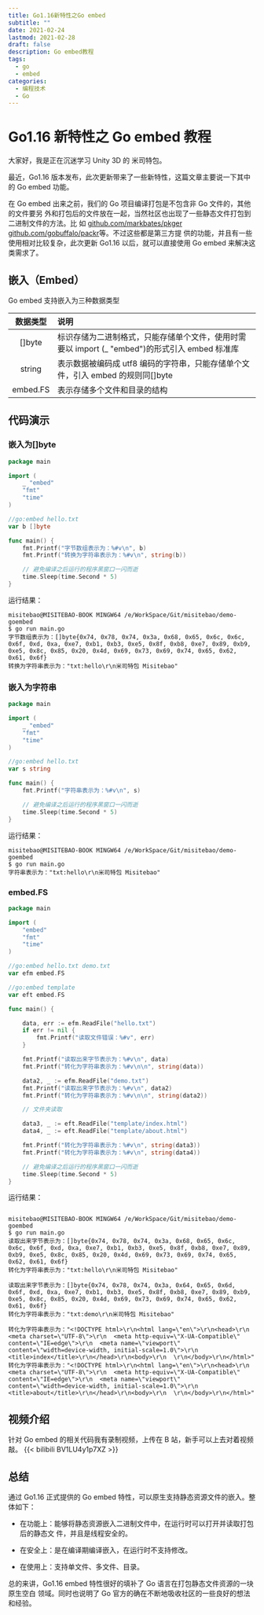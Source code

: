 ```yaml
---
title: Go1.16新特性之Go embed
subtitle: ""
date: 2021-02-24
lastmod: 2021-02-28
draft: false
description: Go embed教程
tags:
  - go
  - embed
categories:
  - 编程技术
  - Go
---
```


# Go1.16 新特性之 Go embed 教程

大家好，我是正在沉迷学习 Unity 3D 的 米司特包。

最近，Go1.16 版本发布，此次更新带来了一些新特性，这篇文章主要说一下其中的 Go
embed 功能。

在 Go embed 出来之前，我们的 Go 项目编译打包是不包含非 Go 文件的，其他的文件要另
外和打包后的文件放在一起，当然社区也出现了一些静态文件打包到二进制文件的方法。比
如 [github.com/markbates/pkger](github.com/markbates/pkger)
[github.com/gobuffalo/packr](github.com/gobuffalo/packr)等。不过这些都是第三方提
供的功能，并且有一些使用相对比较复杂，此次更新 Go1.16 以后，就可以直接使用 Go
embed 来解决这类需求了。

## 嵌入（Embed）

Go embed 支持嵌入为三种数据类型

| 数据类型 | 说明                                                                                            |
| :------: | :---------------------------------------------------------------------------------------------- |
|  []byte  | 标识存储为二进制格式，只能存储单个文件，使用时需要以 import (\_ "embed")的形式引入 embed 标准库 |
|  string  | 表示数据被编码成 utf8 编码的字符串，只能存储单个文件，引入 embed 的规则同[]byte                 |
| embed.FS | 表示存储多个文件和目录的结构                                                                    |

## 代码演示

### 嵌入为[]byte

```go
package main

import (
	_ "embed"
	"fmt"
	"time"
)

//go:embed hello.txt
var b []byte

func main() {
	fmt.Printf("字节数组表示为：%#v\n", b)
	fmt.Printf("转换为字符串表示为：%#v\n", string(b))

	// 避免编译之后运行的程序黑窗口一闪而逝
	time.Sleep(time.Second * 5)
}

```

运行结果：

```shell
misitebao@MISITEBAO-BOOK MINGW64 /e/WorkSpace/Git/misitebao/demo-goembed
$ go run main.go
字节数组表示为：[]byte{0x74, 0x78, 0x74, 0x3a, 0x68, 0x65, 0x6c, 0x6c, 0x6f, 0xd, 0xa, 0xe7, 0xb1, 0xb3, 0xe5, 0x8f, 0xb8, 0xe7, 0x89, 0xb9, 0xe5, 0x8c, 0x85, 0x20, 0x4d, 0x69, 0x73, 0x69, 0x74, 0x65, 0x62, 0x61, 0x6f}
转换为字符串表示为："txt:hello\r\n米司特包 Misitebao"
```

### 嵌入为字符串

```go
package main

import (
	_ "embed"
	"fmt"
	"time"
)

//go:embed hello.txt
var s string

func main() {
	fmt.Printf("字符串表示为：%#v\n", s)

	// 避免编译之后运行的程序黑窗口一闪而逝
	time.Sleep(time.Second * 5)
}
```

运行结果：

```shell
misitebao@MISITEBAO-BOOK MINGW64 /e/WorkSpace/Git/misitebao/demo-goembed
$ go run main.go
字符串表示为："txt:hello\r\n米司特包 Misitebao"
```

### embed.FS

```go
package main

import (
	"embed"
	"fmt"
	"time"
)

//go:embed hello.txt demo.txt
var efm embed.FS

//go:embed template
var eft embed.FS

func main() {

	data, err := efm.ReadFile("hello.txt")
	if err != nil {
		fmt.Printf("读取文件错误：%#v", err)
	}

	fmt.Printf("读取出来字节表示为：%#v\n", data)
	fmt.Printf("转化为字符串表示为：%#v\n\n", string(data))

	data2, _ := efm.ReadFile("demo.txt")
	fmt.Printf("读取出来字节表示为：%#v\n", data2)
	fmt.Printf("转化为字符串表示为：%#v\n\n", string(data2))

	// 文件夹读取

	data3, _ := eft.ReadFile("template/index.html")
	data4, _ := eft.ReadFile("template/about.html")

	fmt.Printf("转化为字符串表示为：%#v\n", string(data3))
	fmt.Printf("转化为字符串表示为：%#v\n", string(data4))

	// 避免编译之后运行的程序黑窗口一闪而逝
	time.Sleep(time.Second * 5)
}


```

运行结果：

```shell

misitebao@MISITEBAO-BOOK MINGW64 /e/WorkSpace/Git/misitebao/demo-goembed
$ go run main.go
读取出来字节表示为：[]byte{0x74, 0x78, 0x74, 0x3a, 0x68, 0x65, 0x6c, 0x6c, 0x6f, 0xd, 0xa, 0xe7, 0xb1, 0xb3, 0xe5, 0x8f, 0xb8, 0xe7, 0x89, 0xb9, 0xe5, 0x8c, 0x85, 0x20, 0x4d, 0x69, 0x73, 0x69, 0x74, 0x65, 0x62, 0x61, 0x6f}
转化为字符串表示为："txt:hello\r\n米司特包 Misitebao"

读取出来字节表示为：[]byte{0x74, 0x78, 0x74, 0x3a, 0x64, 0x65, 0x6d, 0x6f, 0xd, 0xa, 0xe7, 0xb1, 0xb3, 0xe5, 0x8f, 0xb8, 0xe7, 0x89, 0xb9, 0xe5, 0x8c, 0x85, 0x20, 0x4d, 0x69, 0x73, 0x69, 0x74, 0x65, 0x62, 0x61, 0x6f}
转化为字符串表示为："txt:demo\r\n米司特包 Misitebao"

转化为字符串表示为："<!DOCTYPE html>\r\n<html lang=\"en\">\r\n<head>\r\n  <meta charset=\"UTF-8\">\r\n  <meta http-equiv=\"X-UA-Compatible\" content=\"IE=edge\">\r\n  <meta name=\"viewport\" content=\"width=device-width, initial-scale=1.0\">\r\n  <title>index</title>\r\n</head>\r\n<body>\r\n  \r\n</body>\r\n</html>"
转化为字符串表示为："<!DOCTYPE html>\r\n<html lang=\"en\">\r\n<head>\r\n  <meta charset=\"UTF-8\">\r\n  <meta http-equiv=\"X-UA-Compatible\" content=\"IE=edge\">\r\n  <meta name=\"viewport\" content=\"width=device-width, initial-scale=1.0\">\r\n  <title>about</title>\r\n</head>\r\n<body>\r\n  \r\n</body>\r\n</html>"

```

## 视频介绍

针对 Go embed 的相关代码我有录制视频，上传在 B 站，新手可以上去对着视频敲。
{{< bilibili BV1LU4y1p7XZ >}}

## 总结

通过 Go1.16 正式提供的 Go embed 特性，可以原生支持静态资源文件的嵌入。整体如下：

- 在功能上：能够将静态资源嵌入二进制文件中，在运行时可以打开并读取打包后的静态文
  件，并且是线程安全的。

- 在安全上：是在编译期编译嵌入，在运行时不支持修改。

- 在使用上：支持单文件、多文件、目录。

总的来讲，Go1.16 embed 特性很好的填补了 Go 语言在打包静态文件资源的一块原生空白
领域。同时也说明了 Go 官方的确在不断地吸收社区的一些良好的想法和经验。
